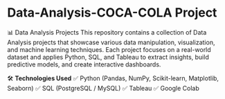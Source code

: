 # Data-Analysis-COCA-COLA Project 
📊 Data Analysis Projects
This repository contains a collection of Data Analysis projects that showcase various data manipulation, visualization, and machine learning techniques. Each project focuses on a real-world dataset and applies Python, SQL, and Tableau to extract insights, build predictive models, and create interactive dashboards.

🛠️ **Technologies Used**
✅ Python (Pandas, NumPy, Scikit-learn, Matplotlib, Seaborn)
✅ SQL (PostgreSQL / MySQL)
✅ Tableau
✅ Google Colab
